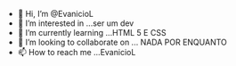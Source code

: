 - 👋 Hi, I’m @EvanicioL
- 👀 I’m interested in ...ser um dev
- 🌱 I’m currently learning ...HTML 5 E CSS
- 💞️ I’m looking to collaborate on ... NADA POR ENQUANTO 
- 📫 How to reach me ...EvanicioL

<!---
EvanicioL/EvanicioL is a ✨ special ✨ repository because its `README.md` (this file) appears on your GitHub profile.
You can click the Preview link to take a look at your changes.
--->
